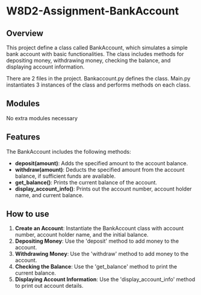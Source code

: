 # W8D2-Assignment-BankAccount

## Overview
This project define a class called BankAccount, which simulates a simple bank account with basic functionalities. The class includes methods for depositing money, withdrawing money, checking the balance, and displaying account information.  

There are 2 files in the project. Bankaccount.py defines the class. Main.py instantiates 3 instances of the class and performs methods on each class.

## Modules
No extra modules necessary

## Features
The BankAccount includes the following methods:  
- **__deposit(amount)__**: Adds the specified amount to the account balance.
- **withdraw(amount)**: Deducts the specified amount from the account balance, if sufficient funds are available.
- **get_balance()**: Prints the current balance of the account.
- **display_account_info()**: Prints out the account number, account holder name, and current balance.

## How to use
1. __Create an Account__: Instantiate the BankAccount class with account number, account holder name, and the initial balance.
2. __Depositing Money__: Use the 'deposit' method to add money to the account.
3. __Withdrawing Money__: Use the 'withdraw' method to add money to the account.
4. __Checking the Balance__: Use the 'get_balance' method to print the current balance.
5. __Displaying Account Information__: Use the 'display_account_info' method to print out account details.
